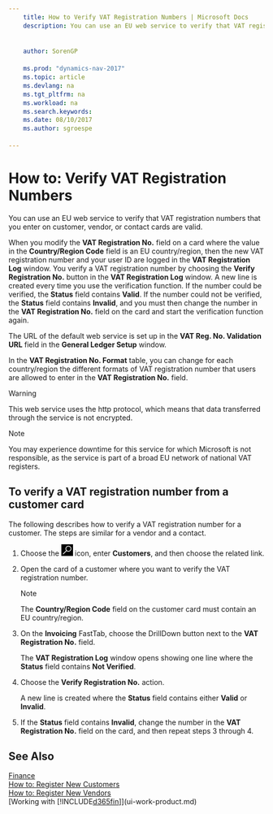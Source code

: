 ```yaml
---
    title: How to Verify VAT Registration Numbers | Microsoft Docs
    description: You can use an EU web service to verify that VAT registration numbers that you enter on customer, vendor, or contact cards are valid.
    
     
    author: SorenGP

    ms.prod: "dynamics-nav-2017"
    ms.topic: article
    ms.devlang: na
    ms.tgt_pltfrm: na
    ms.workload: na
    ms.search.keywords:
    ms.date: 08/10/2017
    ms.author: sgroespe

---
```

# How to: Verify VAT Registration Numbers
You can use an EU web service to verify that VAT registration numbers that you enter on customer, vendor, or contact cards are valid.  

 When you modify the **VAT Registration No.** field on a card where the value in the **Country/Region Code** field is an EU country/region, then the new VAT registration number and your user ID are logged in the **VAT Registration Log** window. You verify a VAT registration number by choosing the **Verify Registration No.** button in the **VAT Registration Log** window. A new line is created every time you use the verification function. If the number could be verified, the **Status** field contains **Valid**. If the number could not be verified, the **Status** field contains **Invalid**, and you must then change the number in the **VAT Registration No.** field on the card and start the verification function again.  

 The URL of the default web service is set up in the **VAT Reg. No. Validation URL** field in the **General Ledger Setup** window.  

 In the **VAT Registration No. Format** table, you can change for each country/region the different formats of VAT registration number that users are allowed to enter in the **VAT Registration No.** field.  

> [!WARNING]  
>  This web service uses the http protocol, which means that data transferred through the service is not encrypted.  

> [!NOTE]  
>  You may experience downtime for this service for which Microsoft is not responsible, as the service is part of a broad EU network of national VAT registers.  

## To verify a VAT registration number from a customer card  
The following describes how to verify a VAT registration number for a customer. The steps are similar for a vendor and a contact.   
1.  Choose the ![Search for Page or Report](media/ui-search/search_small.png "Search for Page or Report icon") icon, enter **Customers**, and then choose the related link.  

2.  Open the card of a customer where you want to verify the VAT registration number.  

    > [!NOTE]  
    >  The **Country/Region Code** field on the customer card must contain an EU country/region.  
3.  On the **Invoicing** FastTab, choose the DrillDown button next to the **VAT Registration No.** field.  

    The **VAT Registration Log** window opens showing one line where the **Status** field contains **Not Verified**.  
4.  Choose the **Verify Registration No.** action.  

     A new line is created where the **Status** field contains either **Valid** or **Invalid**.  
5.  If the **Status** field contains **Invalid**, change the number in the **VAT Registration No.** field on the card, and then repeat steps 3 through 4.  

## See Also  
[Finance](finance.md)  
[How to: Register New Customers](sales-how-register-new-customers.md)  
[How to: Register New Vendors](purchasing-how-register-new-vendors.md)  
[Working with [!INCLUDE[d365fin](includes/d365fin_md.md)]](ui-work-product.md)
